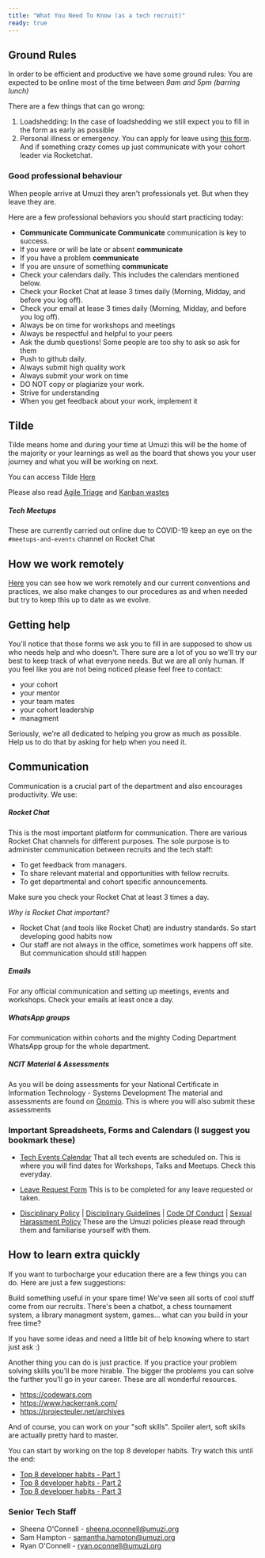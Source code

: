 ```yaml
---
title: "What You Need To Know (as a tech recruit)"
ready: true
---
```

## Ground Rules

In order to be efficient and productive we have some ground rules:
You are expected to be online most of the time between _9am and 5pm (barring lunch)_

There are a few things that can go wrong:

1. Loadshedding: In the case of loadshedding we still expect you to fill in the form as early as possible
2. Personal illness or emergency. You can apply for leave using [this form](https://docs.google.com/forms/d/e/1FAIpQLSdRy444hA3WR4Vul4nTXOuC0x9ZuA3TFBaB8aA-PPMDCeQN8g/viewform). And if something crazy comes up just communicate with your cohort leader via Rocketchat.

### Good professional behaviour

When people arrive at Umuzi they aren't professionals yet. But when they leave they are.

Here are a few professional behaviors you should start practicing today:

- **Communicate Communicate Communicate** communication is key to success. 
 - If you were or will be late or absent **communicate**
 - If you have a problem **communicate**
 - If you are unsure of something **communicate**
- Check your calendars daily. This includes the calendars mentioned below.
- Check your Rocket Chat at lease 3 times daily (Morning, Midday, and before you log off).
- Check your email at lease 3 times daily (Morning, Midday, and before you log off).
- Always be on time for workshops and meetings
- Always be respectful and helpful to your peers
- Ask the dumb questions! Some people are too shy to ask so ask for them
- Push to github daily.
- Always submit high quality work
- Always submit your work on time
- DO NOT copy or plagiarize your work.
- Strive for understanding
- When you get feedback about your work, implement it

## Tilde

Tilde means home and during your time at Umuzi this will be the home of the majority or your learnings as well as the board that shows you your user journey and what you will be working on next.

You can access Tilde [Here](https://tilde-front-dot-umuzi-prod.nw.r.appspot.com/)

Please also read [Agile Triage](http://syllabus.africacode.net/agile/agile-triage/) and [Kanban wastes](http://syllabus.africacode.net/agile/kanban-wastes/)

##### Tech Meetups

These are currently carried out online due to COVID-19 keep an eye on the `#meetups-and-events` channel on Rocket Chat

## How we work remotely

[Here](https://umuzi-org.github.io/tech-department/remote-work/) you can see how we work remotely and our current conventions and practices, we also make changes to our procedures as and when needed but try to keep this up to date as we evolve.

## Getting help

You'll notice that those forms we ask you to fill in are supposed to show us who needs help and who doesn't. There sure are a lot of you so we'll try our best to keep track of what everyone needs. But we are all only human. If you feel like you are not being noticed please feel free to contact:

- your cohort
- your mentor
- your team mates
- your cohort leadership
- managment

Seriously, we're all dedicated to helping you grow as much as possible. Help us to do that by asking for help when you need it.

## Communication

Communication is a crucial part of the department and also encourages productivity.
We use:

##### Rocket Chat

This is the most important platform for communication. There are various Rocket Chat channels for different purposes. The sole purpose is to administer communication between recruits and the tech staff:

- To get feedback from managers.
- To share relevant material and opportunities with fellow recruits.
- To get departmental and cohort specific announcements.

Make sure you check your Rocket Chat at least 3 times a day.

_Why is Rocket Chat important?_

- Rocket Chat (and tools like Rocket Chat) are industry standards. So start developing good habits now
- Our staff are not always in the office, sometimes work happens off site. But communication should still happen

##### Emails

For any official communication and setting up meetings, events and workshops.
Check your emails at least once a day.

##### WhatsApp groups

For communication within cohorts and the mighty Coding Department WhatsApp group for the whole department.

##### NCIT Material & Assessments

As you will be doing assessments for your National Certificate in Information Technology - Systems Development
The material and assessments are found on [Gnomio](http://umuzi.gnomio.com/). This is where you will also submit these assessments

### Important Spreadsheets, Forms and Calendars (I suggest you bookmark these)

- [Tech Events Calendar](https://calendar.google.com/calendar/b/3?cid=dW11emkub3JnXzF1dGs1OWJuc2RqMDNpZDI3ZzlzZGJmb2EwQGdyb3VwLmNhbGVuZGFyLmdvb2dsZS5jb20)
  That all tech events are scheduled on. This is where you will find dates for Workshops, Talks and Meetups. Check this everyday.

- [Leave Request Form](https://docs.google.com/forms/d/e/1FAIpQLSdRy444hA3WR4Vul4nTXOuC0x9ZuA3TFBaB8aA-PPMDCeQN8g/viewform?usp=sf_link) This is to be completed for any leave requested or taken.

- [Disciplinary Policy](https://umuzi.gnomio.com/pluginfile.php/2134/mod_resource/content/1/Umuzi_Disciplinary%20Procedure.pdf) | [Disciplinary Guidelines](https://docs.google.com/spreadsheets/d/1C2DdiI0gdMvY3dFSJoJdWTAFxeTyixJs6auIt1wZVwU/edit?ts=5e732649#gid=0) | [Code Of Conduct](https://umuzi.gnomio.com/pluginfile.php/2176/mod_resource/content/1/Umuzi%20Code%20of%20Conduct_December%202018.pdf) | [Sexual Harassment Policy](https://umuzi.gnomio.com/pluginfile.php/2304/mod_resource/content/1/Sexual%20Harassment%20Policy.pdf) These are the Umuzi policies please read through them and familiarise yourself with them.

## How to learn extra quickly

If you want to turbocharge your education there are a few things you can do. Here are just a few suggestions:

Build something useful in your spare time! We've seen all sorts of cool stuff come from our recruits. There's been a chatbot, a chess tournament system, a library managment system, games... what can you build in your free time?

If you have some ideas and need a little bit of help knowing where to start just ask :)

Another thing you can do is just practice. If you practice your problem solving skills you'll be more hirable. The bigger the problems you can solve the further you'll go in your career. These are all wonderful resources.

- https://codewars.com
- https://www.hackerrank.com/
- https://projecteuler.net/archives

And of course, you can work on your "soft skills". Spoiler alert, soft skills are actually pretty hard to master.

You can start by working on the top 8 developer habits. Try watch this until the end:

- [Top 8 developer habits - Part 1](https://www.youtube.com/watch?v=DwQ7psiU23I)
- [Top 8 developer habits - Part 2](https://www.youtube.com/watch?v=mZNXkQxu9Rw)
- [Top 8 developer habits - Part 3](https://www.youtube.com/watch?v=RleN-6uMF04)

### Senior Tech Staff

- Sheena O'Connell - sheena.oconnell@umuzi.org
- Sam Hampton - samantha.hampton@umuzi.org
- Ryan O'Connell - ryan.oconnell@umuzi.org